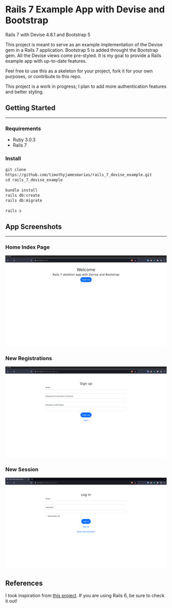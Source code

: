 # Rails 7 Example App with Devise and Bootstrap
Rails 7 with Devise 4.8.1 and Bootstrap 5

This project is meant to serve as an example implementation of the Devise gem in a Rails 7 application. Bootstrap 5 is added throught the Bootstrap gem. All the Devise views come pre-styled. It is my goal to provide a Rails example app with up-to-date features.

Feel free to use this as a skeleton for your project, fork it for your own purposes, or contribute to this repo.

This project is a work in progress; I plan to add more authentication features and better styling.

## Getting Started
---

### Requirements
- Ruby 3.0.3
- Rails 7

### Install

```
git clone https://github.com/timothyjamesmarias/rails_7_devise_example.git
cd rails_7_devise_example

bundle install
rails db:create
rails db:migrate

rails s
```

## App Screenshots
---

### Home Index Page
![home-page](/media/2022-06-08-150451_1600x900_scrot.png)

### New Registrations

![sign-up](/media/2022-06-08-150511_1600x900_scrot.png)

### New Session

![sign-in](/media/2022-06-08-150325_1600x900_scrot.png)

## References

I took inspiration from [this project](https://github.com/imhta/rails_6_devise_example). If you are using Rails 6, be sure to check it out!